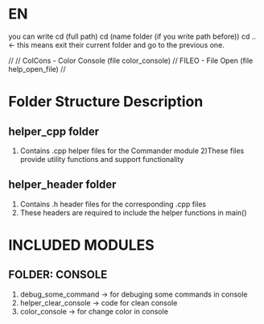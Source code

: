 # EN

you can write 
cd (full path)
cd (name folder (if you write path before))
cd .. <- this means exit their current folder and go to the previous one.

//
// ColCons - Color Console (file color_console)
// FILEO - File Open (file help_open_file)
// 

# Folder Structure Description
## helper_cpp folder
1) Contains .cpp helper files for the Commander module
2)These files provide utility functions and support functionality
## helper_header folder
1) Contains .h header files for the corresponding .cpp files
2) These headers are required to include the helper functions in main()

# INCLUDED MODULES
## FOLDER: CONSOLE
1) debug_some_command -> for debuging some commands in console
2) helper_clear_console -> code for clean console
3) color_console -> for change color in console

